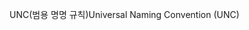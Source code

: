 <span data-ttu-id="aa47f-101">UNC(범용 명명 규칙)</span><span class="sxs-lookup"><span data-stu-id="aa47f-101">Universal Naming Convention (UNC)</span></span>